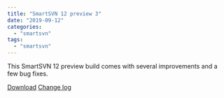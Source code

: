 ```yaml
---
title: "SmartSVN 12 preview 3"
date: "2019-09-12"
categories: 
  - "smartsvn"
tags: 
  - "smartsvn"
---
```


This SmartSVN 12 preview build comes with several improvements and a few bug fixes.

[Download](https://www.smartsvn.com/preview) [Change log](https://www.smartsvn.com/documents/smartsvn/changelog-eap.txt)
